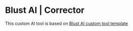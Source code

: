 # Blust AI | Corrector

This custom AI tool is based on [Blust AI custom tool template](https://github.com/blustAI/blust-ai-custom-tool-template)

